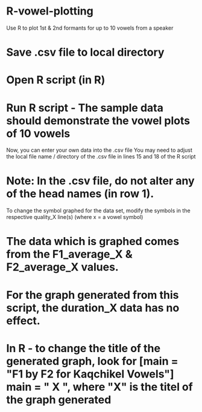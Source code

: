 # R-vowel-plotting
Use R to plot 1st &amp; 2nd formants for up to 10 vowels from a speaker
# Save .csv file to local directory
# Open R script (in R)
# Run R script - The sample data should demonstrate the vowel plots of 10 vowels
Now, you can enter your own data into the .csv file
You may need to adjust the local file name / directory of the .csv file in lines 15 and 18 of the R script
# Note: In the .csv file, do not alter any of the head names (in row 1).
To change the symbol graphed for the data set, modify the symbols in the respective quality_X line(s) (where x = a vowel symbol)
# The data which is graphed comes from the F1_average_X & F2_average_X values. 
# For the graph generated from this script, the duration_X data has no effect.
# In R - to change the title of the generated graph, look for [main = "F1 by F2 for Kaqchikel Vowels"] main = " X ", where "X" is the titel of the graph generated
